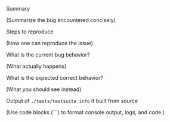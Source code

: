 Summary

(Summarize the bug encountered concisely)


Steps to reproduce

(How one can reproduce the issue)


What is the current bug behavior?

(What actually happens)


What is the expected correct behavior?

(What you should see instead)


Output of `./tests/testsuite info` if built from source

(Use code blocks (```) to format console output, logs, and code.)

